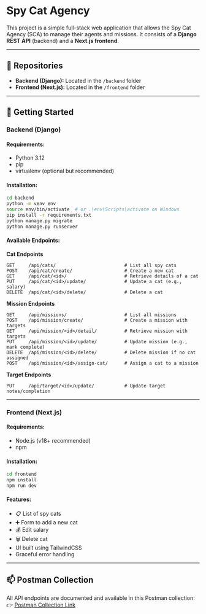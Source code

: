# Spy Cat Agency

This project is a simple full-stack web application that allows the Spy Cat Agency (SCA) to manage their agents and missions. It consists of a **Django REST API** (backend) and a **Next.js frontend**.

---

## 📁 Repositories

* **Backend (Django):** Located in the `/backend` folder
* **Frontend (Next.js):** Located in the `/frontend` folder

---

## 🚀 Getting Started

### Backend (Django)

#### Requirements:

* Python 3.12
* pip
* virtualenv (optional but recommended)

#### Installation:

```bash
cd backend
python -m venv env
source env/bin/activate  # or .\env\Scripts\activate on Windows
pip install -r requirements.txt
python manage.py migrate
python manage.py runserver
```

#### Available Endpoints:

**Cat Endpoints**

```
GET     /api/cats/                         # List all spy cats
POST    /api/cat/create/                   # Create a new cat
GET     /api/cat/<id>/                     # Retrieve details of a cat
PUT     /api/cat/<id>/update/              # Update a cat (e.g., salary)
DELETE  /api/cat/<id>/delete/              # Delete a cat
```

**Mission Endpoints**

```
GET     /api/missions/                     # List all missions
POST    /api/mission/create/               # Create a mission with targets
GET     /api/mission/<id>/detail/          # Retrieve mission with targets
PUT     /api/mission/<id>/update/          # Update mission (e.g., mark complete)
DELETE  /api/mission/<id>/delete/          # Delete mission if no cat assigned
POST    /api/mission/<id>/assign-cat/      # Assign a cat to a mission
```

**Target Endpoints**

```
PUT     /api/target/<id>/update/           # Update target notes/completion
```

---

### Frontend (Next.js)

#### Requirements:

* Node.js (v18+ recommended)
* npm

#### Installation:

```bash
cd frontend
npm install
npm run dev
```

#### Features:

* 📋 List of spy cats
* ➕ Form to add a new cat
* 💰 Edit salary
* 🗑️ Delete cat
* UI built using TailwindCSS
* Graceful error handling

---

## 📫 Postman Collection

All API endpoints are documented and available in this Postman collection:
👉 [Postman Collection Link](https://.postman.co/workspace/My-Workspace~1000c327-0c8b-4eb7-8cd5-e546a80b2a03/collection/36472400-564a3b50-1613-466b-8f1e-5f5d6b689dc5?action=share&creator=36472400)

